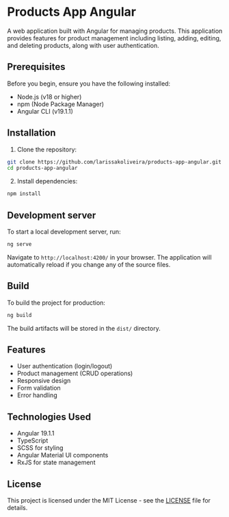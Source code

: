 # Products App Angular

A web application built with Angular for managing products. This application provides features for product management including listing, adding, editing, and deleting products, along with user authentication.

## Prerequisites

Before you begin, ensure you have the following installed:
- Node.js (v18 or higher)
- npm (Node Package Manager)
- Angular CLI (v19.1.1)

## Installation

1. Clone the repository:
```bash
git clone https://github.com/larissakoliveira/products-app-angular.git
cd products-app-angular
```

2. Install dependencies:
```bash
npm install
```

## Development server

To start a local development server, run:

```bash
ng serve
```

Navigate to `http://localhost:4200/` in your browser. The application will automatically reload if you change any of the source files.

## Build

To build the project for production:

```bash
ng build
```

The build artifacts will be stored in the `dist/` directory.

## Features

- User authentication (login/logout)
- Product management (CRUD operations)
- Responsive design
- Form validation
- Error handling

## Technologies Used

- Angular 19.1.1
- TypeScript
- SCSS for styling
- Angular Material UI components
- RxJS for state management

## License

This project is licensed under the MIT License - see the [LICENSE](LICENSE) file for details.
